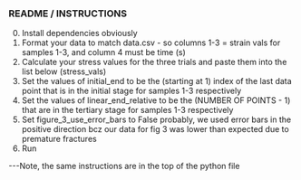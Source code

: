 ### README / INSTRUCTIONS
0) Install dependencies obviously
1) Format your data to match data.csv - so columns 1-3 = strain vals for samples 1-3, and column 4 must be time (s)
2) Calculate your stress values for the three trials and paste them into the list below (stress_vals)
3) Set the values of initial_end to be the (starting at 1) index of the last data point that is in the initial stage for samples 1-3 respectively
4) Set the values of linear_end_relative to be the (NUMBER OF POINTS - 1) that are in the tertiary stage for samples 1-3 respectively
5) Set figure_3_use_error_bars to False probably, we used error bars in the positive direction bcz our data for fig 3 was lower than expected due to premature fractures
6) Run


---Note, the same instructions are in the top of the python file